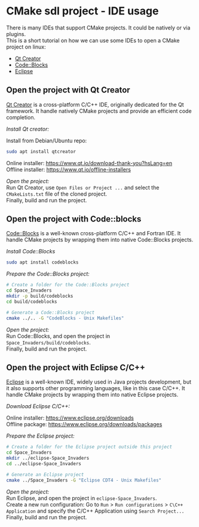 # CMake sdl project - IDE usage

There is many IDEs that support CMake projects. It could be natively or via plugins.<br>
This is a short tutorial on how we can use some IDEs to open a CMake project on linux:

- [Qt Creator](#open-the-project-with-qt-creator)
- [Code::Blocks](#open-the-project-with-codeblocks)
- [Eclipse](#open-the-project-with-eclipse-cc)

## Open the project with Qt Creator

[Qt Creator][] is a cross-platform C/C++ IDE, originally dedicated for the Qt framework.
It handle natively CMake projects and provide an efficient code completion.

*Install Qt creator:*

Install from Debian/Ubuntu repo:

```sh
sudo apt install qtcreator
```

Online installer: https://www.qt.io/download-thank-you?hsLang=en<br>
Offline installer: https://www.qt.io/offline-installers

*Open the project:*<br>
Run Qt Creator, use `Open Files or Project ...` and select the `CMakeLists.txt`
file of the cloned project.<br>
Finally, build and run the project.


## Open the project with Code::blocks

[Code::Blocks][] is a well-known cross-platform C/C++ and Fortran IDE.
It handle CMake projects by wrapping them into native Code::Blocks projects.

*Install Code::Blocks*

```sh
sudo apt install codeblocks
```

*Prepare the Code::Blocks project:*

```sh
# Create a folder for the Code::Blocks project
cd Space_Invaders
mkdir -p build/codeblocks
cd build/codeblocks

# Generate a Code::Blocks project
cmake ../.. -G "CodeBlocks - Unix Makefiles"
```

*Open the project:*<br>
Run Code::Blocks, and open the project in `Space_Invaders/build/codeblocks`.<br>
Finally, build and run the project.


## Open the project with Eclipse C/C++

[Eclipse][] is a well-known IDE, widely used in Java projects development, but
it also supports other programming languages, like in this case C/C++.
It handle CMake projects by wrapping them into native Eclipse projects.

*Download Eclipse C/C++:*

Online installer: https://www.eclipse.org/downloads<br>
Offline package: https://www.eclipse.org/downloads/packages

*Prepare the Eclipse project:*

```sh
# Create a folder for the Eclipse project outside this project
cd Space_Invaders
mkdir ../eclipse-Space_Invaders
cd ../eclipse-Space_Invaders

# Generate an Eclipse project
cmake ../Space_Invaders -G "Eclipse CDT4 - Unix Makefiles"
```
*Open the project:*<br>
Run Eclipse, and open the project in `eclipse-Space_Invaders`.<br>
Create a new run configuration: Go to `Run` &gt; `Run configurations` &gt;
`C\C++ Application` and specify the C/C++ Application using `Search Project...`<br>
Finally, build and run the project.



[Qt Creator]: https://doc.qt.io/qtcreator
[Code::Blocks]: http://www.codeblocks.org
[Eclipse]: https://www.eclipse.org
